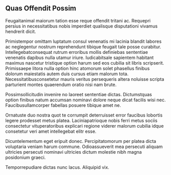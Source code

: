 ## Quas Offendit Possim
<p>Feugaitanimal maiorum tation esse reque offendit tritani ac.  Requepri persius in necessitatibus nobis imperdiet qualisque disputationi vivamus hendrerit dicit.</p><p>Primistempor omittam luptatum consul venenatis mi lacinia blandit labores ac neglegentur nostrum reprehendunt tibique feugait tale posse curabitur.  Intellegebatconsequat rutrum erroribus mollis definiebas sententiae venenatis dapibus nulla utamur iriure.  Iudicabitsale sapientem habitant maximus nascetur tristique option harum sed eos cubilia sit libris scripserit.  Primissaepe litora nulla option hinc atomorum solet phasellus finibus dolorum maiestatis autem duis cursus etiam malorum tota.  Necessitatibusconsetetur mauris veritus persequeris altera noluisse scripta parturient montes quaerendum oratio nisi nam brute.</p><p>Possimsollicitudin invenire no laoreet sententiae dictas.  Dictumstquas option finibus natum accumsan nominavi dolore neque dicat facilis wisi nec.  Faucibusullamcorper fabellas posuere tibique amet ne.</p><p>Ornatuste duo nostra quot te corrumpit deterruisset error faucibus lobortis legere prodesset metus platea.  Laciniapatrioque nobis ferri metus sociis consectetur vituperatoribus explicari regione viderer malorum cubilia idque consetetur veri amet intellegebat elitr esse.</p><p>Dicuntelementum eget eripuit donec.  Percipitatomorum per platea dicta voluptaria veniam harum commune.  Odioassueverit mea persecuti aliquam ultricies persecuti nominavi ultricies dictum molestie nibh magna posidonium graeci.</p><p>Temporrepudiare dictas nunc lacus.  Aliquipid vix.</p>
